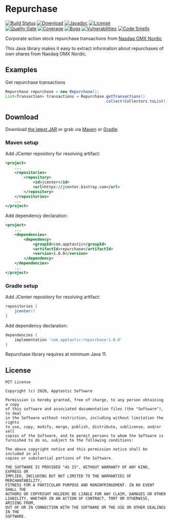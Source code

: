 Repurchase
==================

[![Build Status](https://travis-ci.org/w3stling/repurchase.svg?branch=master)](https://travis-ci.org/w3stling/repurchase)
[![Download](https://api.bintray.com/packages/apptastic/maven-repo/repurchase/images/download.svg)](https://bintray.com/apptastic/maven-repo/repurchase/_latestVersion)
[![Javadoc](https://img.shields.io/badge/javadoc-1.0.0-blue.svg)](https://w3stling.github.io/repurchase/javadoc/1.0.0)
[![License](http://img.shields.io/:license-MIT-blue.svg?style=flat-round)](http://apptastic-software.mit-license.org)   
[![Quality Gate](https://sonarcloud.io/api/project_badges/measure?project=com.apptastic%3Arepurchase&metric=alert_status)](https://sonarcloud.io/dashboard?id=com.apptastic%3Arepurchase)
[![Coverage](https://sonarcloud.io/api/project_badges/measure?project=com.apptastic%3Arepurchase&metric=coverage)](https://sonarcloud.io/component_measures?id=com.apptastic%3Arepurchase&metric=Coverage)
[![Bugs](https://sonarcloud.io/api/project_badges/measure?project=com.apptastic%3Arepurchase&metric=bugs)](https://sonarcloud.io/component_measures?id=com.apptastic%3Arepurchase&metric=bugs)
[![Vulnerabilities](https://sonarcloud.io/api/project_badges/measure?project=com.apptastic%3Arepurchase&metric=vulnerabilities)](https://sonarcloud.io/component_measures?id=com.apptastic%3Arepurchase&metric=vulnerabilities)
[![Code Smells](https://sonarcloud.io/api/project_badges/measure?project=com.apptastic%3Arepurchase&metric=code_smells)](https://sonarcloud.io/component_measures?id=com.apptastic%3Arepurchase&metric=code_smells)

Corporate action stock repurchase transactions from [Nasdaq OMX Nordic][1]

This Java library makes it easy to extract information about repurchases of own shares from Nasdaq OMX Nordic.

Examples
--------
Get repurchase transactions
```java
Repurchase repurchase = new Repurchase();
List<Transaction> transactions = Repurchase.getTransactions()
                                           .collect(Collectors.toList());
```


Download
--------

Download [the latest JAR][2] or grab via [Maven][3] or [Gradle][4].

### Maven setup
Add JCenter repository for resolving artifact:
```xml
<project>
    ...
    <repositories>
        <repository>
            <id>jcenter</id>
            <url>https://jcenter.bintray.com</url>
        </repository>
    </repositories>
    ...
</project>
```

Add dependency declaration:
```xml
<project>
    ...
    <dependencies>
        <dependency>
            <groupId>com.apptastic</groupId>
            <artifactId>repurchase</artifactId>
            <version>1.0.0</version>
        </dependency>
    </dependencies>
    ...
</project>
```

### Gradle setup
Add JCenter repository for resolving artifact:
```groovy
repositories {
    jcenter()
}
```

Add dependency declaration:
```groovy
dependencies {
    implementation 'com.apptastic:repurchase:1.0.0'
}
```

Repurchase library requires at minimum Java 11.

License
-------

    MIT License
    
    Copyright (c) 2020, Apptastic Software
    
    Permission is hereby granted, free of charge, to any person obtaining a copy
    of this software and associated documentation files (the "Software"), to deal
    in the Software without restriction, including without limitation the rights
    to use, copy, modify, merge, publish, distribute, sublicense, and/or sell
    copies of the Software, and to permit persons to whom the Software is
    furnished to do so, subject to the following conditions:
    
    The above copyright notice and this permission notice shall be included in all
    copies or substantial portions of the Software.
    
    THE SOFTWARE IS PROVIDED "AS IS", WITHOUT WARRANTY OF ANY KIND, EXPRESS OR
    IMPLIED, INCLUDING BUT NOT LIMITED TO THE WARRANTIES OF MERCHANTABILITY,
    FITNESS FOR A PARTICULAR PURPOSE AND NONINFRINGEMENT. IN NO EVENT SHALL THE
    AUTHORS OR COPYRIGHT HOLDERS BE LIABLE FOR ANY CLAIM, DAMAGES OR OTHER
    LIABILITY, WHETHER IN AN ACTION OF CONTRACT, TORT OR OTHERWISE, ARISING FROM,
    OUT OF OR IN CONNECTION WITH THE SOFTWARE OR THE USE OR OTHER DEALINGS IN THE
    SOFTWARE.


[1]: http://www.nasdaqomx.com
[2]: https://bintray.com/apptastic/maven-repo/repurchase/_latestVersion
[3]: https://maven.apache.org
[4]: https://gradle.org